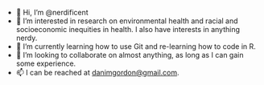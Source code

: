 - 👋 Hi, I’m @nerdificent
- 👀 I’m interested in research on environmental health and racial and socioeconomic inequities in health. I also have interests in anything nerdy.
- 🌱 I’m currently learning how to use Git and re-learning how to code in R. 
- 💞️ I’m looking to collaborate on almost anything, as long as I can gain some experience.
- 📫 I can be reached at danimgordon@gmail.com. 

<!---
nerdificent/nerdificent is a ✨ special ✨ repository because its `README.md` (this file) appears on your GitHub profile.
You can click the Preview link to take a look at your changes.
--->
